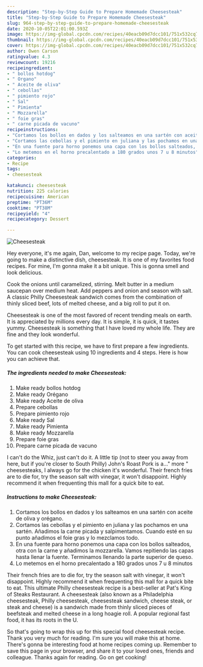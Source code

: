 ```yaml
---
description: "Step-by-Step Guide to Prepare Homemade Cheesesteak"
title: "Step-by-Step Guide to Prepare Homemade Cheesesteak"
slug: 964-step-by-step-guide-to-prepare-homemade-cheesesteak
date: 2020-10-05T22:01:00.593Z
image: https://img-global.cpcdn.com/recipes/40eacb09d7dcc101/751x532cq70/cheesesteak-foto-principal.jpg
thumbnail: https://img-global.cpcdn.com/recipes/40eacb09d7dcc101/751x532cq70/cheesesteak-foto-principal.jpg
cover: https://img-global.cpcdn.com/recipes/40eacb09d7dcc101/751x532cq70/cheesesteak-foto-principal.jpg
author: Owen Carson
ratingvalue: 4.3
reviewcount: 19216
recipeingredient:
- " bollos hotdog"
- " Organo"
- " Aceite de oliva"
- " cebollas"
- " pimiento rojo"
- " Sal"
- " Pimienta"
- " Mozzarella"
- " foie gras"
- " carne picada de vacuno"
recipeinstructions:
- "Cortamos los bollos en dados y los salteamos en una sartén con aceite de oliva y orégano."
- "Cortamos las cebollas y el pimiento en juliana y las pochamos en una sartén. Añadimos la carne picada y salpimentamos. Cuando esté en su punto añadimos el foie gras y lo mezclamos todo."
- "En una fuente para horno ponemos una capa con los bollos salteados, otra con la carne y añadimos la mozzarella. Vamos repitiendo las capas hasta llenar la fuente. Terminamos llenando la parte superior de queso."
- "Lo metemos en el horno precalentado a 180 grados unos 7 u 8 minutos"
categories:
- Recipe
tags:
- cheesesteak

katakunci: cheesesteak 
nutrition: 225 calories
recipecuisine: American
preptime: "PT36M"
cooktime: "PT38M"
recipeyield: "4"
recipecategory: Dessert

---
```



![Cheesesteak](https://img-global.cpcdn.com/recipes/40eacb09d7dcc101/751x532cq70/cheesesteak-foto-principal.jpg)

Hey everyone, it's me again, Dan, welcome to my recipe page. Today, we're going to make a distinctive dish, cheesesteak. It is one of my favorites food recipes. For mine, I'm gonna make it a bit unique. This is gonna smell and look delicious.

Cook the onions until caramelized, stirring. Melt butter in a medium saucepan over medium heat. Add peppers and onion and season with salt. A classic Philly Cheesesteak sandwich comes from the combination of thinly sliced beef, lots of melted cheese, and a big roll to put it on.

Cheesesteak is one of the most favored of recent trending meals on earth. It is appreciated by millions every day. It is simple, it is quick, it tastes yummy. Cheesesteak is something that I have loved my whole life. They are fine and they look wonderful.


To get started with this recipe, we have to first prepare a few ingredients. You can cook cheesesteak using 10 ingredients and 4 steps. Here is how you can achieve that.

<!--inarticleads1-->

##### The ingredients needed to make Cheesesteak:

1. Make ready  bollos hotdog
1. Make ready  Orégano
1. Make ready  Aceite de oliva
1. Prepare  cebollas
1. Prepare  pimiento rojo
1. Make ready  Sal
1. Make ready  Pimienta
1. Make ready  Mozzarella
1. Prepare  foie gras
1. Prepare  carne picada de vacuno


I can&#39;t do the Whiz, just can&#39;t do it. A little tip (not to steer you away from here, but if you&#39;re closer to South Philly) John&#39;s Roast Pork is a…&#34; more &#34; cheesesteaks, I always go for the chicken it&#39;s wonderful. Their french fries are to die for, try the season salt with vinegar, it won&#39;t disappoint. Highly recommend it when frequenting this mall for a quick bite to eat. 

<!--inarticleads2-->

##### Instructions to make Cheesesteak:

1. Cortamos los bollos en dados y los salteamos en una sartén con aceite de oliva y orégano.
1. Cortamos las cebollas y el pimiento en juliana y las pochamos en una sartén. Añadimos la carne picada y salpimentamos. Cuando esté en su punto añadimos el foie gras y lo mezclamos todo.
1. En una fuente para horno ponemos una capa con los bollos salteados, otra con la carne y añadimos la mozzarella. Vamos repitiendo las capas hasta llenar la fuente. Terminamos llenando la parte superior de queso.
1. Lo metemos en el horno precalentado a 180 grados unos 7 u 8 minutos


Their french fries are to die for, try the season salt with vinegar, it won&#39;t disappoint. Highly recommend it when frequenting this mall for a quick bite to eat. This ultimate Philly cheesesteak recipe is a best-seller at Pat&#39;s King of Steaks Restaurant. A cheesesteak (also known as a Philadelphia cheesesteak, Philly cheesesteak, cheesesteak sandwich, cheese steak, or steak and cheese) is a sandwich made from thinly sliced pieces of beefsteak and melted cheese in a long hoagie roll. A popular regional fast food, it has its roots in the U. 

So that's going to wrap this up for this special food cheesesteak recipe. Thank you very much for reading. I'm sure you will make this at home. There's gonna be interesting food at home recipes coming up. Remember to save this page in your browser, and share it to your loved ones, friends and colleague. Thanks again for reading. Go on get cooking!
